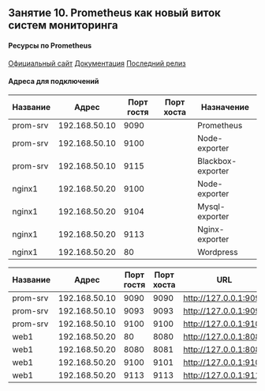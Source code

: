 ## Занятие 10. Prometheus как новый виток систем мониторинга

#### Ресурсы по Prometheus
[Официальный сайт](https://prometheus.io/)
[Документация](https://prometheus.io/docs/introduction/overview/)
[Последний релиз](https://github.com/prometheus/prometheus/releases/latest)

#### Адреса для подключений

| Название | Адрес         | Порт гостя | Порт хоста | Назначение        |
|----------|---------------|------------|------------|-------------------|
| prom-srv | 192.168.50.10 | 9090       |            | Prometheus        |
| prom-srv | 192.168.50.10 | 9100       |            | Node-exporter     |
| prom-srv | 192.168.50.10 | 9115       |            | Blackbox-exporter |
| nginx1   | 192.168.50.20 | 9100       |            | Node-exporter     |
| nginx1   | 192.168.50.20 | 9104       |            | Mysql-exporter    |
| nginx1   | 192.168.50.20 | 9113       |            | Nginx-exporter    |
| nginx1   | 192.168.50.20 | 80         |            | Wordpress         |



| Название | Адрес         | Порт гостя | Порт хоста |          URL          | Назначение          |
|----------|---------------|------------|------------|-----------------------|---------------------|
| prom-srv | 192.168.50.10 | 9090       | 9090       | http://127.0.0.1:9090 | Prometheus          |
| prom-srv | 192.168.50.10 | 9093       | 9093       | http://127.0.0.1:9093 | Alertmanager        |
| prom-srv | 192.168.50.10 | 9100       | 9100       | http://127.0.0.1:9100 | node_exporter       |
| web1     | 192.168.50.20 | 80         | 8080       | http://127.0.0.1:8080 | nginx               |
| web1     | 192.168.50.20 | 8080       | 8081       | http://127.0.0.1:8081 | nginx_exporter_stat |
| web1     | 192.168.50.20 | 9100       | 9101       | http://127.0.0.1:9101 | node_exporter       |
| web1     | 192.168.50.20 | 9113       | 9113       | http://127.0.0.1:9113 | nginx_exporter      |
